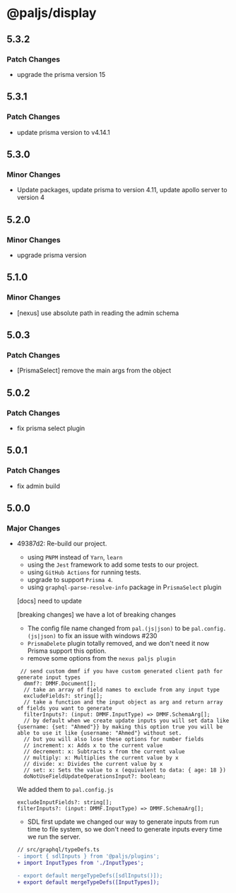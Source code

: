 # @paljs/display

## 5.3.2

### Patch Changes

- upgrade the prisma version 15

## 5.3.1

### Patch Changes

- update prisma version to v4.14.1

## 5.3.0

### Minor Changes

- Update packages, update prisma to version 4.11, update apollo server to version 4

## 5.2.0

### Minor Changes

- upgrade prisma version

## 5.1.0

### Minor Changes

- [nexus] use absolute path in reading the admin schema

## 5.0.3

### Patch Changes

- [PrismaSelect] remove the main args from the object

## 5.0.2

### Patch Changes

- fix prisma select plugin

## 5.0.1

### Patch Changes

- fix admin build

## 5.0.0

### Major Changes

- 49387d2: Re-build our project.

  - using `PNPM` instead of `Yarn`, `learn`
  - using the `Jest` framework to add some tests to our project.
  - using `GitHub Actions` for running tests.
  - upgrade to support `Prisma 4`.
  - using `graphql-parse-resolve-info` package in P`rismaSelect` plugin

  [docs] need to update

  [breaking changes] we have a lot of breaking changes

  - The config file name changed from `pal.(js|json)` to be `pal.config.(js|json)` to fix an issue with windows #230
  - `PrismaDelete` plugin totally removed, and we don't need it now Prisma support this option.
  - remove some options from the `nexus paljs plugin`

  ```
   // send custom dmmf if you have custom generated client path for generate input types
    dmmf?: DMMF.Document[];
    // take an array of field names to exclude from any input type
    excludeFields?: string[];
    // take a function and the input object as arg and return array of fields you want to generate
    filterInputs?: (input: DMMF.InputType) => DMMF.SchemaArg[];
    // by default when we create update inputs you will set data like {username: {set: "Ahmed"}} by making this option true you will be able to use it like {username: "Ahmed"} without set.
    // but you will also lose these options for number fields
    // increment: x: Adds x to the current value
    // decrement: x: Subtracts x from the current value
    // multiply: x: Multiplies the current value by x
    // divide: x: Divides the current value by x
    // set: x: Sets the value to x (equivalent to data: { age: 18 })
    doNotUseFieldUpdateOperationsInput?: boolean;
  ```

  We added them to `pal.config.js`

  ```
  excludeInputFields?: string[];
  filterInputs?: (input: DMMF.InputType) => DMMF.SchemaArg[];
  ```

  - SDL first update we changed our way to generate inputs from run time to file system, so we don't need to generate inputs every time we run the server.

  ```diff
  // src/graphql/typeDefs.ts
  - import { sdlInputs } from '@paljs/plugins';
  + import InputTypes from './InputTypes';

  - export default mergeTypeDefs([sdlInputs()]);
  + export default mergeTypeDefs([InputTypes]);
  ```
